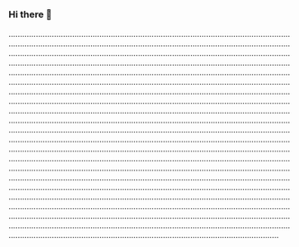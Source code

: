 ### Hi there 👋

...................................................................................................................................................................................................................................................................................................................................................................................................................................................................................................................................................................................................................................................................................................................................................................................................................................................................................................................................................................................................................................................................................................................................................................................................................................................................................................................................................................................................................................................................................................................................................................................................................................................................................................................................................................................................................................................................................................................................................................................................................................................................................................................................................................................................................................................................................................................................................................................................................................................................................................................................................................................................................................................................................................................................................................................................................................